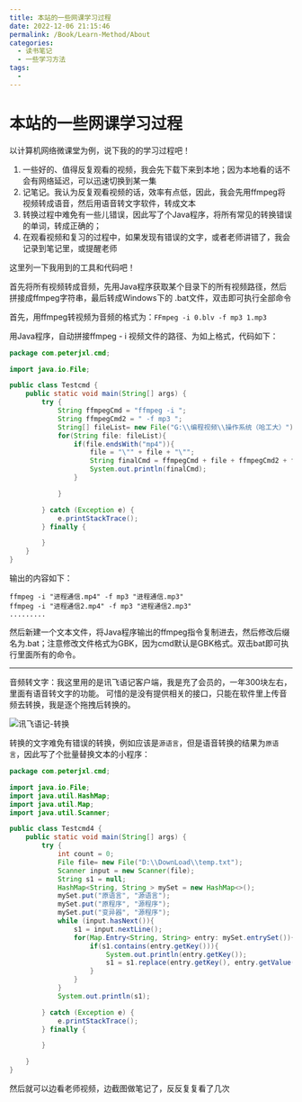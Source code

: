 ```yaml
---
title: 本站的一些网课学习过程
date: 2022-12-06 21:15:46
permalink: /Book/Learn-Method/About
categories:
  - 读书笔记
  - 一些学习方法
tags:
  - 
---
```


# 本站的一些网课学习过程

以计算机网络微课堂为例，说下我的的学习过程吧！

<!-- more -->

1. 一些好的、值得反复观看的视频，我会先下载下来到本地；因为本地看的话不会有网络延迟，可以迅速切换到某一集
2. 记笔记。我认为反复观看视频的话，效率有点低，因此，我会先用ffmpeg将视频转成语音，然后用语音转文字软件，转成文本
3. 转换过程中难免有一些儿错误，因此写了个Java程序，将所有常见的转换错误的单词，转成正确的；
4. 在观看视频和复习的过程中，如果发现有错误的文字，或者老师讲错了，我会记录到笔记里，或提醒老师


这里列一下我用到的工具和代码吧！

首先将所有视频转成音频，先用Java程序获取某个目录下的所有视频路径，然后拼接成ffmpeg字符串，最后转成Windows下的 .bat文件，双击即可执行全部命令

首先，用ffmpeg转视频为音频的格式为：`FFmpeg -i 0.blv -f mp3 1.mp3`

用Java程序，自动拼接ffmpeg - i 视频文件的路径、为如上格式，代码如下：

```JAVA
package com.peterjxl.cmd;

import java.io.File;

public class Testcmd {
    public static void main(String[] args) {
        try {
            String ffmpegCmd = "ffmpeg -i ";
            String ffmpegCmd2 = " -f mp3 ";
            String[] fileList= new File("G:\\编程视频\\操作系统（哈工大）").list();
            for(String file: fileList){
                if(file.endsWith("mp4")){
                    file = "\"" + file + "\"";
                    String finalCmd = ffmpegCmd + file + ffmpegCmd2 + file.replace("mp4", "mp3");
                    System.out.println(finalCmd);
                }

            }

        } catch (Exception e) {
            e.printStackTrace();
        } finally {

        }
    }
}
```
输出的内容如下：
```SHELL
ffmpeg -i "进程通信.mp4" -f mp3 "进程通信.mp3"
ffmpeg -i "进程通信2.mp4" -f mp3 "进程通信2.mp3"
.........
```

然后新建一个文本文件，将Java程序输出的ffmpeg指令复制进去，然后修改后缀名为.bat；注意修改文件格式为GBK，因为cmd默认是GBK格式。双击bat即可执行里面所有的命令。


---

音频转文字：我这里用的是讯飞语记客户端，我是充了会员的，一年300块左右，里面有语音转文字的功能。
可惜的是没有提供相关的接口，只能在软件里上传音频去转换，我是逐个拖拽后转换的。

![讯飞语记-转换](https://image.peterjxl.com//blog/%E8%AE%AF%E9%A3%9E%E8%AF%AD%E8%AE%B0-%E8%BD%AC%E6%8D%A2.jpg)





转换的文字难免有错误的转换，例如应该是`源语言`，但是语音转换的结果为`原语言`，因此写了个批量替换文本的小程序：


```JAVA
package com.peterjxl.cmd;

import java.io.File;
import java.util.HashMap;
import java.util.Map;
import java.util.Scanner;

public class Testcmd4 {
    public static void main(String[] args) {
        try {
            int count = 0;
            File file= new File("D:\\DownLoad\\temp.txt");
            Scanner input = new Scanner(file);
            String s1 = null;
            HashMap<String, String > mySet = new HashMap<>();
            mySet.put("原语言", "源语言");
            mySet.put("原程序", "源程序");
            mySet.put("变异器", "源程序");
            while (input.hasNext()){
                s1 = input.nextLine();
                for(Map.Entry<String, String> entry: mySet.entrySet()){
                    if(s1.contains(entry.getKey())){
                        System.out.println(entry.getKey());
                        s1 = s1.replace(entry.getKey(), entry.getValue());
                    }
                }
            }
            System.out.println(s1);

        } catch (Exception e) {
            e.printStackTrace();
        } finally {

        }

    }
}

```


然后就可以边看老师视频，边截图做笔记了，反反复复看了几次